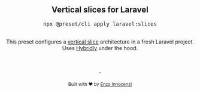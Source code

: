 <h2 align="center">Vertical slices for Laravel</h2>
<pre><div align="center">npx @preset/cli apply laravel:slices</div></pre>

<br />

<div align="center">
  This preset configures a <a href="https://www.jimmybogard.com/vertical-slice-architecture/">vertical slice</a> architecture in a fresh Laravel project.
  <br />
	Uses <a href="https://hybridly.dev">Hybridly</a> under the hood.
</div>

<p align="center">
  <br />
  <br />
  ·
  <br />
  <br />
  <sub>Built with ❤︎ by <a href="https://twitter.com/enzoinnocenzi">Enzo Innocenzi</a>
</p>
